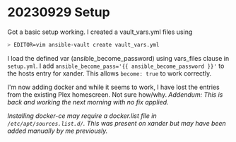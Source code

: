 # 20230929 Setup
Got a basic setup working. I created a vault_vars.yml files using
```bash
> EDITOR=vim ansible-vault create vault_vars.yml
```
I load the defined var (ansible_become_password) using vars_files clause in ```setup.yml```.
I add ```ansible_become_pass='{{ ansible_become_password }}'``` to the hosts entry for xander. This allows ```become: true``` to work correctly.

I'm now adding docker and while it seems to work, I have lost the entries from the existing Plex homescreen. Not sure how/why. *Addendum: This is back and working the next morning with no fix applied.*

*Installing docker-ce may require a docker.list file in ```/etc/apt/sources.list.d/```. This was present on xander but may have been added manually by me previously.*